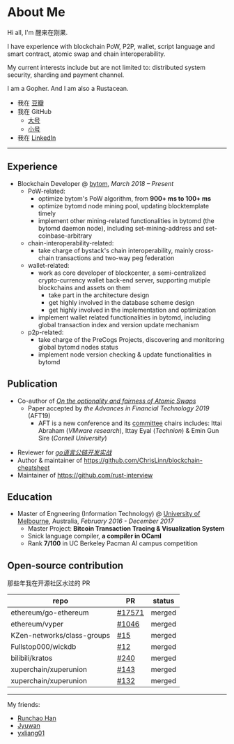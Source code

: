 # About Me

<!-- ex_nonav -->
<!-- ex_nolevel -->

Hi all, I'm 醒来在刚果.

I have experience with blockchain PoW, P2P, wallet, script language and smart contract, atomic swap and chain interoperability. 

My current interests include but are not limited to: distributed system security, sharding and payment channel.

I am a Gopher. And I am also a Rustacean.


+ 我在 [豆瓣](https://www.douban.com/people/NanderFour/)
+ 我在 GitHub
    + [大号](https://github.com/ChrisLinn)
    + [小号](https://github.com/HAOYUatHZ)
+ 我在 [LinkedIn](http://linkedin.com/in/haoyu-lin-239474123)


--- 

## Experience
+ Blockchain Developer @ [bytom](https://github.com/Bytom/), _March 2018 – Present_
    * PoW-related:
        - optimize bytom's PoW algorithm, from __900+ ms to 100+ ms__
        - optimize bytomd node mining pool, updating blocktemplate timely
        - implement other mining-related functionalities in bytomd (the bytomd daemon node), including set-mining-address and set-coinbase-arbitrary
    - chain-interoperability-related:
        - take charge of bystack's chain interoperability, mainly cross-chain transactions and two-way peg federation
    * wallet-related:
        - work as core developer of blockcenter, a semi-centralized crypto-currency wallet back-end server, supporting mutiple blockchains and assets on them
            + take part in the architecture design
            + get highly involved in the database scheme design
            + get highly involved in the implementation and optimization 
        - implement wallet related functionalities in bytomd, including global transaction index and version update mechanism
    * p2p-related:
        * take charge of the PreCogs Projects, discovering and monitoring global bytomd nodes status
        * implement node version checking & update functionalities in bytomd
        <!-- - p2p 层实现节点保持连接? -->

## Publication
+ Co-author of [_On the optionality and fairness of Atomic Swaps_](https://aft19.hotcrp.com/paper/19)
    + Paper accepted by _the Advances in Financial Technology 2019_ (AFT19)
        * AFT is a new conference and its [committee](https://aft.acm.org/committees) chairs includes: Ittai Abraham (_VMware research_), Ittay Eyal (_Technion_) & Emin Gun Sire (_Cornell University_)
- Reviewer for [_go语言公链开发实战_](https://book.douban.com/subject/34659372/)
- Author & maintainer of https://github.com/ChrisLinn/blockchain-cheatsheet
- Maintainer of https://github.com/rust-interview


## Education
+ Master of Engneering (Information Technology) @ [University of Melbourne](https://www.unimelb.edu.au/), Australia, _February 2016 - December 2017_
    * Master Project: __Bitcoin Transaction Tracing & Visualization System__
    * Snick language compiler, __a compiler in OCaml__
    * Rank __7/100__ in UC Berkeley Pacman AI campus competition

## Open-source contribution
那些年我在开源社区水过的 PR

| repo | PR | status|
| - | - | - |
| ethereum/go-ethereum | [#17571](https://github.com/ethereum/go-ethereum/pull/17571)  | merged |
| ethereum/vyper | [#1046](https://github.com/ethereum/vyper/pull/1046)  | merged |
| KZen-networks/class-groups | [#15](https://github.com/KZen-networks/class-groups/pull/15)  | merged |
| Fullstop000/wickdb | [#12](https://github.com/Fullstop000/wickdb/pull/12)  | merged |
| bilibili/kratos | [#240](https://github.com/bilibili/kratos/pull/240)  | merged |
| xuperchain/xuperunion | [#143](https://github.com/xuperchain/xuperunion/pull/143)  | merged |
| xuperchain/xuperunion | [#132](https://github.com/xuperchain/xuperunion/pull/132)  | merged |


---

My friends:

+ [Runchao Han](https://github.com/SebastianElvis)
+ [Jyuwan](https://www.douban.com/people/10566855/)
+ [yxliang01](https://github.com/yxliang01)
